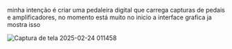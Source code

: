 minha intenção é criar uma pedaleira digital que carrega capturas de pedais e amplificadores, no momento está muito no inicio a interface grafica ja mostra isso

![Captura de tela 2025-02-24 011458](https://github.com/user-attachments/assets/c4526ef3-9f2d-4159-9d07-163b371b0156)
